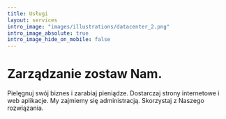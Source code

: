 ```yaml
---
title: Usługi
layout: services
intro_image: "images/illustrations/datacenter_2.png"
intro_image_absolute: true
intro_image_hide_on_mobile: false
---
```


# Zarządzanie zostaw Nam.

Pielęgnuj swój biznes i zarabiaj pieniądze. Dostarczaj strony internetowe i web aplikacje. My zajmiemy się administracją. Skorzystaj z Naszego rozwiązania.
